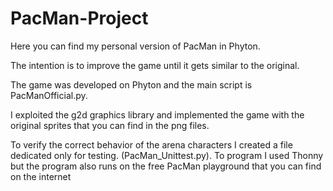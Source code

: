 # PacMan-Project
Here you can find my personal version of PacMan in Phyton. 

The intention is to improve the game until it gets similar to the original.

The game was developed on Phyton and the main script is PacManOfficial.py.

I exploited the g2d graphics library and implemented the game with the original sprites that you can find in the png files.

To verify the correct behavior of the arena characters I created a file dedicated only for testing. (PacMan_Unittest.py).
To program I used Thonny but the program also runs on the free PacMan playground that you can find on the internet

